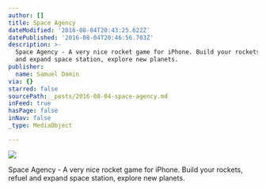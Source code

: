```yaml
---
author: []
title: Space Agency
dateModified: '2016-08-04T20:43:25.622Z'
datePublished: '2016-08-04T20:46:56.703Z'
description: >-
  Space Agency - A very nice rocket game for iPhone. Build your rockets, refuel
  and expand space station, explore new planets.
publisher:
  name: Samuel Damin
via: {}
starred: false
sourcePath: _posts/2016-08-04-space-agency.md
inFeed: true
hasPage: false
inNav: false
_type: MediaObject

---
```

![](https://the-grid-user-content.s3-us-west-2.amazonaws.com/b4d63c8c-31a1-499d-91f5-f8f2421b279c.jpg)

Space Agency - A very nice rocket game for iPhone. Build your rockets, refuel and expand space station, explore new planets.